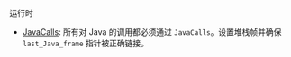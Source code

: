
运行时

- [JavaCalls](./javaCalls.hpp): 所有对 Java 的调用都必须通过 `JavaCalls`。设置堆栈帧并确保 `last_Java_frame` 指针被正确链接。
